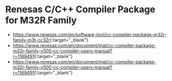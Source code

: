 # Renesas C/C++ Compiler Package for M32R Family

- <https://www.renesas.com/en/software-tool/cc-compiler-package-m32r-family-m3t-cc32r>{:target="_blank"}
- <https://www.renesas.com/en/document/mat/cc-compiler-package-m32r-family-v500-cc-compiler-users-manual?r=1169491>{:target="_blank"}
- <https://www.renesas.com/en/document/mat/cc-compiler-package-m32r-family-v500-cc-compiler-users-manual?r=1169491>{:target="_blank"}
